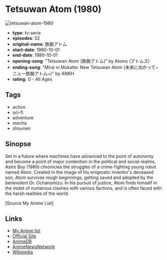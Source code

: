 # Tetsuwan Atom (1980)

![tetsuwan-atom-1980](https://cdn.myanimelist.net/images/anime/3/57325.jpg)

-   **type**: tv-serie
-   **episodes**: 52
-   **original-name**: 鉄腕アトム
-   **start-date**: 1980-10-01
-   **end-date**: 1980-10-01
-   **opening-song**: "Tetsuwan Atom (鉄腕アトム)" by Atoms (アトムズ)
-   **ending-song**: "Mirai ni Mukatte: New Tetsuwan Atom (未来に向かって~ニュー鉄腕アトム~)" by ANKH
-   **rating**: G - All Ages

## Tags

-   action
-   sci-fi
-   adventure
-   mecha
-   shounen

## Sinopse

Set in a future where machines have advanced to the point of autonomy and become a point of major contention in the political and social realms, Astro Boy (1980) chronicles the struggles of a crime-fighting young robot named Atom. Created in the image of his enigmatic inventor's deceased son, Atom survives rough beginnings, getting saved and adopted by the benevolent Dr. Ochanomizu. In his pursuit of justice, Atom finds himself in the midst of numerous clashes with various factions, and is often faced with the harsh realities of the world.

[Source My Anime List]

## Links

-   [My Anime list](https://myanimelist.net/anime/3044/Tetsuwan_Atom_1980)
-   [Official Site](http://en.tezuka.co.jp/anime/sakuhin/ts/ts017.html)
-   [AnimeDB](http://anidb.info/perl-bin/animedb.pl?show=anime&aid=1446)
-   [AnimeNewsNetwork](http://www.animenewsnetwork.com/encyclopedia/anime.php?id=388)
-   [Wikipedia](http://en.wikipedia.org/wiki/Astro_Boy_%281980_TV_series%29)
